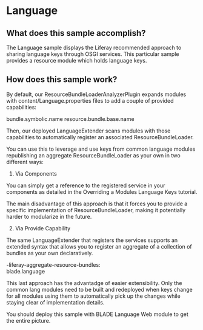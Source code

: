 # Language

## What does this sample accomplish?

The Language sample displays the Liferay recommended approach to sharing
language keys through OSGI services. This particular sample provides a resource
module which holds language keys.

## How does this sample work?

By default, our ResourceBundleLoaderAnalyzerPlugin expands modules with
content/Language.properties files to add a couple of provided capabilities:

bundle.symbolic.name
resource.bundle.base.name

Then, our deployed LanguageExtender scans modules with those capabilities to
automatically register an associated ResourceBundleLoader.

You can use this to leverage and use keys from common language modules
republishing an aggregate ResourceBundleLoader as your own in two different
ways:

1. Via Components

You can simply get a reference to the registered service in your components as
detailed in the Overriding a Modules Language Keys tutorial.

The main disadvantage of this approach is that it forces you to provide a
specific implementation of ResourceBundleLoader, making it potentially harder to
modularize in the future.

2. Via Provide Capability

The same LanguageExtender that registers the services supports an extended
syntax that allows you to register an aggregate of a collection of bundles as
your own declaratively.

-liferay-aggregate-resource-bundles: \
	blade.language

This last approach has the advantadge of easier extensibility. Only the common
lang modules need to be built and redeployed when keys change for all modules
using them to automatically pick up the changes while staying clear of
implementation details.

You should deploy this sample with BLADE Language Web module to get the entire
picture.